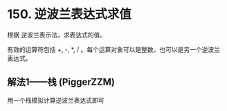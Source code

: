 # 150. 逆波兰表达式求值

根据 逆波兰表示法，求表达式的值。

有效的运算符包括 +, -, *, / 。每个运算对象可以是整数，也可以是另一个逆波兰表达式。

## 解法1——栈 (PiggerZZM)

用一个栈模拟计算逆波兰表达式即可